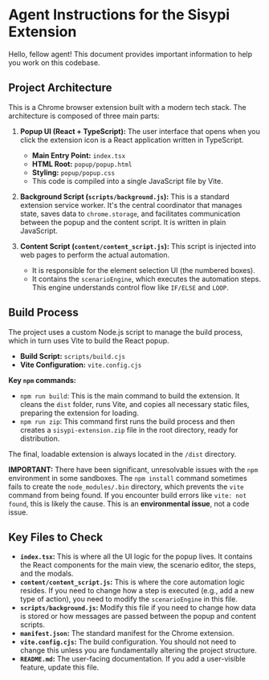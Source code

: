 # Agent Instructions for the Sisypi Extension

Hello, fellow agent! This document provides important information to help you work on this codebase.

## Project Architecture

This is a Chrome browser extension built with a modern tech stack. The architecture is composed of three main parts:

1.  **Popup UI (React + TypeScript):** The user interface that opens when you click the extension icon is a React application written in TypeScript.
    -   **Main Entry Point:** `index.tsx`
    -   **HTML Root:** `popup/popup.html`
    -   **Styling:** `popup/popup.css`
    -   This code is compiled into a single JavaScript file by Vite.

2.  **Background Script (`scripts/background.js`):** This is a standard extension service worker. It's the central coordinator that manages state, saves data to `chrome.storage`, and facilitates communication between the popup and the content script. It is written in plain JavaScript.

3.  **Content Script (`content/content_script.js`):** This script is injected into web pages to perform the actual automation.
    -   It is responsible for the element selection UI (the numbered boxes).
    -   It contains the `scenarioEngine`, which executes the automation steps. This engine understands control flow like `IF/ELSE` and `LOOP`.

## Build Process

The project uses a custom Node.js script to manage the build process, which in turn uses Vite to build the React popup.

-   **Build Script:** `scripts/build.cjs`
-   **Vite Configuration:** `vite.config.cjs`

**Key `npm` commands:**
-   `npm run build`: This is the main command to build the extension. It cleans the `dist` folder, runs Vite, and copies all necessary static files, preparing the extension for loading.
-   `npm run zip`: This command first runs the build process and then creates a `sisypi-extension.zip` file in the root directory, ready for distribution.

The final, loadable extension is always located in the `/dist` directory.

**IMPORTANT:** There have been significant, unresolvable issues with the `npm` environment in some sandboxes. The `npm install` command sometimes fails to create the `node_modules/.bin` directory, which prevents the `vite` command from being found. If you encounter build errors like `vite: not found`, this is likely the cause. This is an **environmental issue**, not a code issue.

## Key Files to Check

-   **`index.tsx`:** This is where all the UI logic for the popup lives. It contains the React components for the main view, the scenario editor, the steps, and the modals.
-   **`content/content_script.js`:** This is where the core automation logic resides. If you need to change how a step is executed (e.g., add a new type of action), you need to modify the `scenarioEngine` in this file.
-   **`scripts/background.js`:** Modify this file if you need to change how data is stored or how messages are passed between the popup and content scripts.
-   **`manifest.json`:** The standard manifest for the Chrome extension.
-   **`vite.config.cjs`:** The build configuration. You should not need to change this unless you are fundamentally altering the project structure.
-   **`README.md`:** The user-facing documentation. If you add a user-visible feature, update this file.
